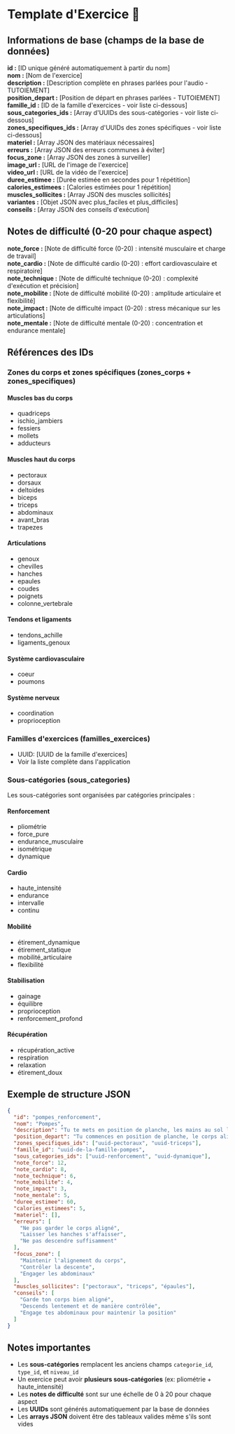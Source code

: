 # Template d'Exercice 📝

## Informations de base (champs de la base de données)

**id :** [ID unique généré automatiquement à partir du nom]  
**nom :** [Nom de l'exercice]  
**description :** [Description complète en phrases parlées pour l'audio - TUTOIEMENT]  
**position_depart :** [Position de départ en phrases parlées - TUTOIEMENT]  
**famille_id :** [ID de la famille d'exercices - voir liste ci-dessous]  
**sous_categories_ids :** [Array d'UUIDs des sous-catégories - voir liste ci-dessous]  
**zones_specifiques_ids :** [Array d'UUIDs des zones spécifiques - voir liste ci-dessous]  
**materiel :** [Array JSON des matériaux nécessaires]  
**erreurs :** [Array JSON des erreurs communes à éviter]  
**focus_zone :** [Array JSON des zones à surveiller]  
**image_url :** [URL de l'image de l'exercice]  
**video_url :** [URL de la vidéo de l'exercice]  
**duree_estimee :** [Durée estimée en secondes pour 1 répétition]  
**calories_estimees :** [Calories estimées pour 1 répétition]  
**muscles_sollicites :** [Array JSON des muscles sollicités]  
**variantes :** [Objet JSON avec plus_faciles et plus_difficiles]  
**conseils :** [Array JSON des conseils d'exécution]

## Notes de difficulté (0-20 pour chaque aspect)

**note_force :** [Note de difficulté force (0-20) : intensité musculaire et charge de travail]  
**note_cardio :** [Note de difficulté cardio (0-20) : effort cardiovasculaire et respiratoire]  
**note_technique :** [Note de difficulté technique (0-20) : complexité d'exécution et précision]  
**note_mobilite :** [Note de difficulté mobilité (0-20) : amplitude articulaire et flexibilité]  
**note_impact :** [Note de difficulté impact (0-20) : stress mécanique sur les articulations]  
**note_mentale :** [Note de difficulté mentale (0-20) : concentration et endurance mentale]

## Références des IDs

### Zones du corps et zones spécifiques (zones_corps + zones_specifiques)

#### Muscles bas du corps
- quadriceps
- ischio_jambiers
- fessiers
- mollets
- adducteurs

#### Muscles haut du corps
- pectoraux
- dorsaux
- deltoides
- biceps
- triceps
- abdominaux
- avant_bras
- trapezes

#### Articulations
- genoux
- chevilles
- hanches
- epaules
- coudes
- poignets
- colonne_vertebrale

#### Tendons et ligaments
- tendons_achille
- ligaments_genoux

#### Système cardiovasculaire
- coeur
- poumons

#### Système nerveux
- coordination
- proprioception

### Familles d'exercices (familles_exercices)
- UUID: [UUID de la famille d'exercices]
- Voir la liste complète dans l'application

### Sous-catégories (sous_categories)
Les sous-catégories sont organisées par catégories principales :

#### Renforcement
- pliométrie
- force_pure
- endurance_musculaire
- isométrique
- dynamique

#### Cardio
- haute_intensité
- endurance
- intervalle
- continu

#### Mobilité
- étirement_dynamique
- étirement_statique
- mobilité_articulaire
- flexibilité

#### Stabilisation
- gainage
- équilibre
- proprioception
- renforcement_profond

#### Récupération
- récupération_active
- respiration
- relaxation
- étirement_doux

## Exemple de structure JSON

```json
{
  "id": "pompes_renforcement",
  "nom": "Pompes",
  "description": "Tu te mets en position de planche, les mains au sol légèrement plus écartées que tes épaules. Tu descends ton corps en pliant les coudes, puis tu remontes en poussant sur tes bras.",
  "position_depart": "Tu commences en position de planche, le corps aligné de la tête aux pieds.",
  "zones_specifiques_ids": ["uuid-pectoraux", "uuid-triceps"],
  "famille_id": "uuid-de-la-famille-pompes",
  "sous_categories_ids": ["uuid-renforcement", "uuid-dynamique"],
  "note_force": 12,
  "note_cardio": 8,
  "note_technique": 6,
  "note_mobilite": 4,
  "note_impact": 3,
  "note_mentale": 5,
  "duree_estimee": 60,
  "calories_estimees": 5,
  "materiel": [],
  "erreurs": [
    "Ne pas garder le corps aligné",
    "Laisser les hanches s'affaisser",
    "Ne pas descendre suffisamment"
  ],
  "focus_zone": [
    "Maintenir l'alignement du corps",
    "Contrôler la descente",
    "Engager les abdominaux"
  ],
  "muscles_sollicites": ["pectoraux", "triceps", "épaules"],
  "conseils": [
    "Garde ton corps bien aligné",
    "Descends lentement et de manière contrôlée",
    "Engage tes abdominaux pour maintenir la position"
  ]
}
```

## Notes importantes

- Les **sous-catégories** remplacent les anciens champs `categorie_id`, `type_id`, et `niveau_id`
- Un exercice peut avoir **plusieurs sous-catégories** (ex: pliométrie + haute_intensité)
- Les **notes de difficulté** sont sur une échelle de 0 à 20 pour chaque aspect
- Les **UUIDs** sont générés automatiquement par la base de données
- Les **arrays JSON** doivent être des tableaux valides même s'ils sont vides 